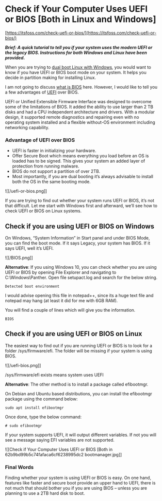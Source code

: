 # Check if Your Computer Uses UEFI or BIOS [Both in Linux and Windows]

[https://itsfoss.com/check-uefi-or-bios/](https://itsfoss.com/check-uefi-or-bios/)

***Brief: A quick tutorial to tell you if your system uses the modern UEFI or the legacy BIOS. Instructions for both Windows and Linux have been provided.***

When you are trying to [dual boot Linux with Windows](https://itsfoss.com/guide-install-linux-mint-16-dual-boot-windows/), you would want to know if you have UEFI or BIOS boot mode on your system. It helps you decide in partition making for installing Linux.

I am not going to discuss [what is BIOS](https://www.lifewire.com/bios-basic-input-output-system-2625820) here. However, I would like to tell you a few advantages of [UEFI](https://www.howtogeek.com/56958/htg-explains-how-uefi-will-replace-the-bios/) over BIOS.

UEFI or Unified Extensible Firmware Interface was designed to overcome some of the limitations of BIOS. It added the ability to use larger than 2 TB disks and had a CPU independent architecture and drivers. With a modular design, it supported remote diagnostics and repairing even with no operating system installed and a flexible without-OS environment including networking capability.

### Advantage of UEFI over BIOS

- UEFI is faster in initializing your hardware.
- Offer Secure Boot which means everything you load before an OS is loaded has to be signed. This gives your system an added layer of protection from running malware.
- BIOS do not support a partition of over 2TB.
- Most importantly, if you are dual booting it’s always advisable to install both the OS in the same booting mode.

![[/uefi-or-bios.png]]

If you are trying to find out whether your system runs UEFI or BIOS, it’s not that difficult. Let me start with Windows first and afterward, we’ll see how to check UEFI or BIOS on Linux systems.

## Check if you are using UEFI or BIOS on Windows

On Windows, “System Information” in Start panel and under BIOS Mode, you can find the boot mode. If it says Legacy, your system has BIOS. If it says UEFI, well it’s UEFI.

![[/BIOS.png]]

**Alternative**: If you using Windows 10, you can check whether you are using UEFI or BIOS by opening File Explorer and navigating to C:\Windows\Panther. Open file setupact.log and search for the below string.

```
Detected boot environment
```

I would advise opening this file in notepad++, since its a huge text file and notepad may hang (at least it did for me with 6GB RAM).

You will find a couple of lines which will give you the information.

```
BIOS
```

## Check if you are using UEFI or BIOS on Linux

The easiest way to find out if you are running UEFI or BIOS is to look for a folder /sys/firmware/efi. The folder will be missing if your system is using BIOS.

![[/uefi-bios.png]]

/sys/firmware/efi exists means system uses UEFI

**Alternative**: The other method is to install a package called efibootmgr.

On Debian and Ubuntu based distributions, you can install the efibootmgr package using the command below:

```
sudo apt install efibootmgr
```

Once done, type the below command:

```
# sudo efibootmgr
```

If your system supports UEFI, it will output different variables. If not you will see a message saying EFI variables are not supported.

![[Check if Your Computer Uses UEFI or BIOS [Both in  62b9bd99b5c74fafaca6cf6238995dc2 bootmanager.jpg]]

### Final Words

Finding whether your system is using UEFI or BIOS is easy. On one hand, features like faster and secure boot provide an upper hand to UEFI, there is not much that should bother you if you are using BIOS – unless you are planning to use a 2TB hard disk to boot.